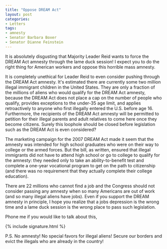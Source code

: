 ```yaml
---
title: "Oppose DREAM Act"
layout: post
categories:
- Letters
tags:
- amnesty
- Senator Barbara Boxer
- Senator Dianne Feinstein
---
```


It is absolutely disgusting that Majority Leader Reid wants to force the DREAM Act amnesty through the lame duck session! I expect you to do the right thing for American workers and oppose this horrible mass amnesty.

It is completely unethical for Leader Reid to even consider pushing through the DREAM Act amnesty. It's estimated there are currently some two million illegal immigrant children in the United States. They are only a fraction of the millions of aliens who would qualify for the DREAM Act amnesty, because the DREAM Act does not place a cap on the number of people who qualify, provides exceptions to the under-35 age limit, and applies retroactively to anyone who first illegally entered the U.S. before age 16. Furthermore, the recipients of the DREAM Act amnesty will be permitted to petition for their illegal parents and adult relatives to come here once they become citizens. Surely this loophole should be closed before legislation such as the DREAM Act is even considered?

The marketing campaign for the 2007 DREAM Act made it seem that the amnesty was intended for high school graduates who were on their way to college or the armed forces. But the bill, as written, ensured that illegal immigrants did not have to attend high school or go to college to qualify for the amnesty: they needed only to take an ability-to-benefit test and complete a one-year vocational program to get on the path to citizenship (and there was no requirement that they actually complete their college education).

There are 22 millions who cannot find a job and the Congress should not consider passing any amnesty when so many Americans are out of work (and so many illegal aliens have jobs). Even if you support the DREAM amnesty in principle, I hope you realize that a jobs depression is the wrong time and a lame duck session is the wrong place to pass such legislation.

Phone me if you would like to talk about this,

{% include signature.html %}

P.S. No amnesty! No special favors for illegal aliens! Secure our borders and evict the illegals who are already in the country!
